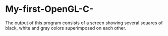 # My-first-OpenGL-C-
The output of this program consists of a screen showing several squares of black, white and gray colors superimposed on each other.
